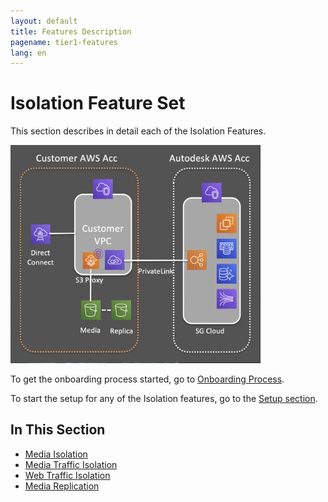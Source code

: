 ```yaml
---
layout: default
title: Features Description
pagename: tier1-features
lang: en
---
```


# Isolation Feature Set

This section describes in detail each of the Isolation Features.

<img alt="features-description-overview" src="../images/features-description-overview.png" width="400">

To get the onboarding process started, go to [Onboarding Process](../getting_started/onboarding.md).

To start the setup for any of the Isolation features, go to the [Setup section](../setup/setup.md).

## In This Section
<!-- When updating this, also update tier1.md -->
* [Media Isolation](./media_isolation.md)
* [Media Traffic Isolation](./media_traffic_isolation.md)
* [Web Traffic Isolation](./web_traffic_isolation.md)
* [Media Replication](./media_replication.md)